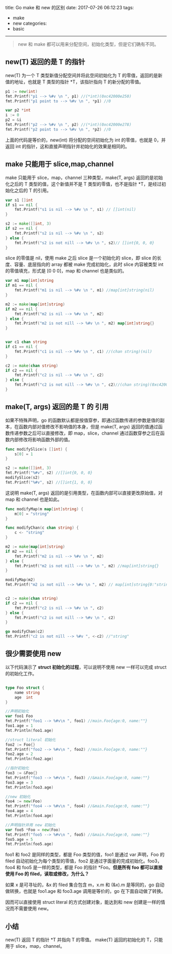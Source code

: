 title: Go make 和 new 的区别
date: 2017-07-26 06:12:23
tags:
- make
- new
categories:
- basic
----

> new 和 make 都可以用来分配空间，初始化类型，但是它们确有不同。

## new(T) 返回的是 T 的指针

new(T) 为一个 T 类型新值分配空间并将此空间初始化为 T 的零值，返回的是新值的地址，也就是 T 类型的指针 *T，该指针指向 T 的新分配的零值。

```go
p1 := new(int)
fmt.Printf("p1 --> %#v \n ", p1) //(*int)(0xc42000e250) 
fmt.Printf("p1 point to --> %#v \n ", *p1) //0

var p2 *int
i := 0
p2 = &i
fmt.Printf("p2 --> %#v \n ", p2) //(*int)(0xc42000e278) 
fmt.Printf("p2 point to --> %#v \n ", *p2) //0 

```

上面的代码是等价的，new(int) 将分配的空间初始化为 int 的零值，也就是 0，并返回 int 的指针，这和直接声明指针并初始化的效果是相同的。

## make 只能用于 slice,map,channel

make 只能用于 slice，map，channel 三种类型，make(T, args) 返回的是初始化之后的 T 类型的值，这个新值并不是 T 类型的零值，也不是指针 *T，是经过初始化之后的 T 的引用。

```go
var s1 []int
if s1 == nil {
    fmt.Printf("s1 is nil --> %#v \n ", s1) // []int(nil)
}

s2 := make([]int, 3)
if s2 == nil {
    fmt.Printf("s2 is nil --> %#v \n ", s2)
} else {
    fmt.Printf("s2 is not nill --> %#v \n ", s2)// []int{0, 0, 0}
}

```
slice 的零值是 nil，使用 make 之后 slice 是一个初始化的 slice，即 slice 的长度、容量、底层指向的 array 都被 make 完成初始化，此时 slice 内容被类型 int 的零值填充，形式是 [0 0 0]，map 和 channel 也是类似的。

```go
var m1 map[int]string
if m1 == nil {
    fmt.Printf("m1 is nil --> %#v \n ", m1) //map[int]string(nil)
}

m2 := make(map[int]string)
if m2 == nil {
    fmt.Printf("m2 is nil --> %#v \n ", m2)
} else {
    fmt.Printf("m2 is not nill --> %#v \n ", m2) map[int]string{} 
}


var c1 chan string
if c1 == nil {
    fmt.Printf("c1 is nil --> %#v \n ", c1) //(chan string)(nil)
}

c2 := make(chan string)
if c2 == nil {
    fmt.Printf("c2 is nil --> %#v \n ", c2)
} else {
    fmt.Printf("c2 is not nill --> %#v \n ", c2)//(chan string)(0xc420016120)
}
```

## make(T, args) 返回的是 T 的 引用

如果不特殊声明，go 的函数默认都是按值穿参，即通过函数传递的参数是值的副本，在函数内部对值修改不影响值的本身，但是 make(T, args) 返回的值通过函数传递参数之后可以直接修改，即 map，slice，channel 通过函数穿参之后在函数内部修改将影响函数外部的值。

```go
func modifySlice(s []int) {
    s[0] = 1
}

s2 := make([]int, 3)
fmt.Printf("%#v", s2) //[]int{0, 0, 0}
modifySlice(s2)
fmt.Printf("%#v", s2) //[]int{1, 0, 0}

```

这说明 make(T, args) 返回的是引用类型，在函数内部可以直接更改原始值，对 map 和 channel 也是如此。

```go
func modifyMap(m map[int]string) {
    m[0] = "string"
}

func modifyChan(c chan string) {
    c <- "string"
}

m2 := make(map[int]string)
if m2 == nil {
    fmt.Printf("m2 is nil --> %#v \n ", m2) 
} else {
    fmt.Printf("m2 is not nill --> %#v \n ", m2) //map[int]string{}
}

modifyMap(m2)
fmt.Printf("m2 is not nill --> %#v \n ", m2) // map[int]string{0:"string"}


c2 := make(chan string)
if c2 == nil {
    fmt.Printf("c2 is nil --> %#v \n ", c2)
} else {
    fmt.Printf("c2 is not nill --> %#v \n ", c2)
}

go modifyChan(c2)
fmt.Printf("c2 is not nill --> %#v ", <-c2) //"string"

```

## 很少需要使用 new

以下代码演示了 **struct 初始化的过程**，可以说明不使用 new 一样可以完成 struct 的初始化工作。
```go

type Foo struct {
    name string
    age  int
}

//声明初始化
var foo1 Foo
fmt.Printf("foo1 --> %#v\n ", foo1) //main.Foo{age:0, name:""}
foo1.age = 1
fmt.Println(foo1.age)

//struct literal 初始化
foo2 := Foo{}
fmt.Printf("foo2 --> %#v\n ", foo2) //main.Foo{age:0, name:""}
foo2.age = 2
fmt.Println(foo2.age)

//指针初始化
foo3 := &Foo{}
fmt.Printf("foo3 --> %#v\n ", foo3) //&main.Foo{age:0, name:""}
foo3.age = 3
fmt.Println(foo3.age)

//new 初始化
foo4 := new(Foo)
fmt.Printf("foo4 --> %#v\n ", foo4) //&main.Foo{age:0, name:""}
foo4.age = 4
fmt.Println(foo4.age)

//声明指针并用 new 初始化
var foo5 *Foo = new(Foo)
fmt.Printf("foo5 --> %#v\n ", foo5) //&main.Foo{age:0, name:""}
foo5.age = 5
fmt.Println(foo5.age)

```

foo1 和 foo2 是同样的类型，都是 Foo 类型的值，foo1 是通过 var 声明，Foo 的 filed 自动初始化为每个类型的零值，foo2 是通过字面量的完成初始化。foo3，foo4 和 foo5 是一样的类型，都是 Foo 的指针 *Foo。**但是所有 foo 都可以直接使用 Foo 的 filed，读取或修改，为什么？**

如果 x 是可寻址的，&x 的 filed 集合包含 m，x.m 和 (&x).m 是等同的，go 自动做转换，也就是 foo1.age 和 foo3.age 调用是等价的，go 在下面自动做了转换。

因而可以直接使用 struct literal 的方式创建对象，能达到和 new 创建是一样的情况而不需要使用 new。

## 小结

new(T) 返回 T 的指针 *T 并指向 T 的零值。
make(T) 返回的初始化的 T，只能用于 slice，map，channel。



